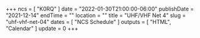+++
ncs = [ "K0RQ" ]
date = "2022-01-30T21:00:00-06:00"
publishDate = "2021-12-14"
endTime = ""
location = ""
title = "UHF/VHF Net 4"
slug = "uhf-vhf-net-04"
dates = [ "NCS Schedule" ]
outputs = [ "HTML", "Calendar" ]
update = 0
+++
